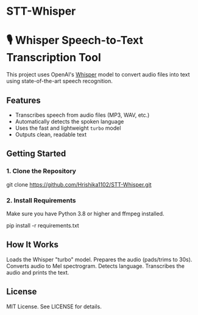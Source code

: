# STT-Whisper

# 🎙️ Whisper Speech-to-Text Transcription Tool

This project uses OpenAI's [Whisper](https://github.com/openai/whisper) model to convert audio files into text using state-of-the-art speech recognition.

##  Features

-  Transcribes speech from audio files (MP3, WAV, etc.)
-  Automatically detects the spoken language
-  Uses the fast and lightweight `turbo` model
-  Outputs clean, readable text

##  Getting Started

### 1. Clone the Repository
git clone https://github.com/Hrishika1102/STT-Whisper.git

### 2. Install Requirements
Make sure you have Python 3.8 or higher and ffmpeg installed.

pip install -r requirements.txt

## How It Works
  Loads the Whisper "turbo" model.
  Prepares the audio (pads/trims to 30s).
  Converts audio to Mel spectrogram.
  Detects language.
  Transcribes the audio and prints the text.

## License
MIT License. See LICENSE for details.

